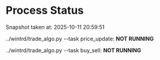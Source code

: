 # Process Status

Snapshot taken at: 2025-10-11 20:59:51

../wintrd/trade_algo.py --task price_update: **NOT RUNNING**

../wintrd/trade_algo.py --task buy_sell: **NOT RUNNING**

